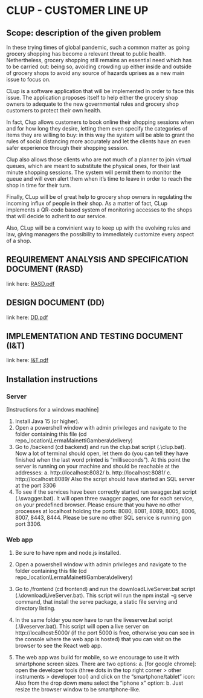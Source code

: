 # CLUP - CUSTOMER LINE UP

## Scope: description of the given problem

In these trying times of global pandemic, such a common matter as going grocery shopping has become
a relevant threat to public health. Nethertheless, grocery shopping still remains an essential need which
has to be carried out: being so, avoiding crowding up either inside and outside of grocery shops to avoid
any source of hazards uprises as a new main issue to focus on.

CLup is a software application that will be implemented in order to face this issue. The application
proposes itself to help either the grocery shop owners to adequate to the new governmental rules and
grocery shop customers to protect their own health.

In fact, Clup allows customers to book online their shopping sessions when and for how long they
desire, letting them even specify the categories of items they are willing to buy: in this way the system
will be able to grant the rules of social distancing more accurately and let the clients have an even safer
experience through their shopping session.

Clup also allows those clients who are not much of a planner to join virtual queues, which are meant
to substitute the physical ones, for their last minute shopping sessions. The system will permit them to
monitor the queue and will even alert them when it’s time to leave in order to reach the shop in time for
their turn.

Finally, CLup will be of great help to grocery shop owners in regulating the incoming influx of people
in their shop. As a matter of fact, CLup implements a QR-code based system of monitoring accesses to
the shops that will decide to adherit to our service.

Also, CLup will be a convinient way to keep up with the evolving rules and law, giving managers the
possibility to immediately customize every aspect of a shop.

## REQUIREMENT ANALYSIS AND SPECIFICATION DOCUMENT (RASD)

link here: [RASD.pdf](https://github.com/LudoLe/LermaMainettiGambera/blob/master/delivery/RASD.pdf)

## DESIGN DOCUMENT (DD)

link here: [DD.pdf](https://github.com/LudoLe/LermaMainettiGambera/blob/master/delivery/DD2.pdf)

## IMPLEMENTATION AND TESTING DOCUMENT (I&T)

link here: [I&T.pdf](https://github.com/LudoLe/LermaMainettiGambera/blob/master/delivery/I%26T.pdf)

## Installation instructions

### Server

[Instructions for a windows machine]

1. Install Java 15 (or higher).
2. Open a powershell window with admin privileges and navigate to the folder
containing this file (cd repo_location\LermaMainettiGambera\delivery)
3. Go to /backend (cd backend) and run the clup.bat script (.\clup.bat).
Now a lot of terminal should open, let them do (you can tell they have finished when
the last word printed is “milliseconds”).
At this point the server is running on your machine and should be reachable at the
addresses:
  a. http://localhost:8082/
  b. http://localhost:8081/
  c. http://localhost:8089/
Also the script should have started an SQL server at the port 3306
4. To see if the services have been correctly started run swagger.bat script
(.\swagger.bat). It will open three swagger pages, one for each service, on your
predefined browser.
Please ensure that you have no other processes at localhost holding the ports: 8080, 8081,
8089, 8005, 8006, 8007, 8443, 8444.
Please be sure no other SQL service is running gon port 3306.

### Web app

1. Be sure to have npm and node.js installed.

2. Open a powershell window with admin privileges and navigate to the folder
containing this file (cd repo_location\LermaMainettiGambera\delivery)

3. Go to /frontend (cd frontend) and run the downloadLiveServer.bat script
(.\downloadLiveServer.bat). This script will run the npm install -g serve
command, that install the serve package, a static file serving and directory listing.

4. In the same folder you now have to run the liveserver.bat script
(.\liveserver.bat). This script will open a live server on http://localhost:5000/ (if
the port 5000 is free, otherwise you can see in the console where the web app is
hosted) that you can visit on the browser to see the React web app.

5. The web app was build for mobile, so we encourage to use it with smartphone
screen sizes. There are two options:
  a. [for google chrome]: open the developer tools (three dots in the top
  right corner > other instruments > developer tool) and click on the
  “smartphone/tablet” icon:
  Also from the drop down menu select the “iphone x” option:
  b. Just resize the browser window to be smartphone-like.
